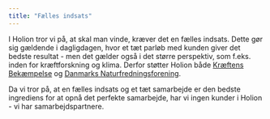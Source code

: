 ```yaml
---
title: "Fælles indsats"
---
```


I Holion tror vi på, at skal man vinde, kræver det en fælles indsats. Dette gør sig gældende i dagligdagen, hvor et tæt parløb med kunden giver det bedste resultat - men det gælder også i det større perspektiv, som f.eks. inden for kræftforskning og klima. Derfor støtter Holion både [Kræftens Bekæmpelse](https://www.cancer.dk/) og [Danmarks Naturfredningsforening](https://www.dn.dk/).

Da vi tror på, at en fælles indsats og et tæt samarbejde er den bedste ingrediens for at opnå det perfekte samarbejde, har vi ingen kunder i Holion - vi har samarbejdspartnere.
